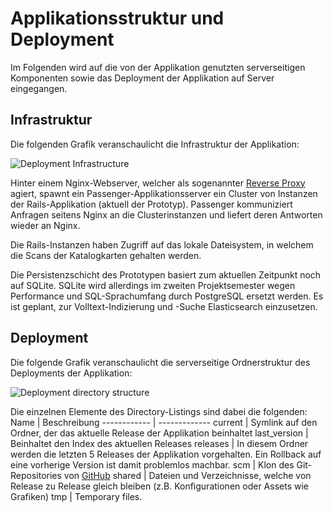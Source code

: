 # Applikationsstruktur und Deployment
Im Folgenden wird auf die von der Applikation genutzten serverseitigen Komponenten sowie das Deployment 
der Applikation auf Server eingegangen.

## Infrastruktur
Die folgenden Grafik veranschaulicht die Infrastruktur der Applikation:

![Deployment Infrastructure](https://github.com/kaphka/htwmusik/blob/master/bilder/diagramme/htwmusic_deployment_infrastructure.png "Deployment Infrastructure")

Hinter einem Nginx-Webserver, welcher als sogenannter [Reverse Proxy](https://en.wikipedia.org/wiki/Reverse_proxy) agiert, spawnt ein Passenger-Applikationsserver ein Cluster von Instanzen der Rails-Applikation (aktuell der Prototyp).
Passenger kommuniziert Anfragen seitens Nginx an die Clusterinstanzen und liefert deren Antworten wieder an Nginx.

Die Rails-Instanzen haben Zugriff auf das lokale Dateisystem, in welchem die Scans der Katalogkarten gehalten werden.

Die Persistenzschicht des Prototypen basiert zum aktuellen Zeitpunkt noch auf SQLite. SQLite wird allerdings im zweiten Projektsemester wegen Performance und SQL-Sprachumfang durch PostgreSQL ersetzt werden. Es ist geplant, 
zur Volltext-Indizierung und -Suche Elasticsearch einzusetzen.

## Deployment
Die folgende Grafik veranschaulicht die serverseitige Ordnerstruktur des Deployments der Applikation:

![Deployment directory structure](https://github.com/kaphka/htwmusik/blob/master/bilder/diagramme/htwmusic_directory_structure.png "Deployment directory structure")

Die einzelnen Elemente des Directory-Listings sind dabei die folgenden:
Name |  Beschreibung
------------ | -------------
current | Symlink auf den Ordner, der das aktuelle Release der Applikation beinhaltet
last_version | Beinhaltet den Index des aktuellen Releases
releases | In diesem Ordner werden die letzten 5 Releases der Applikation vorgehalten. Ein Rollback auf eine vorherige Version ist damit problemlos machbar.
scm | Klon des Git-Repositories von [GitHub](https://github.com/albrechtsimon/htwmusic_webapp)
shared | Dateien und Verzeichnisse, welche von Release zu Release gleich bleiben (z.B. Konfigurationen oder Assets wie Grafiken)
tmp | Temporary files.
